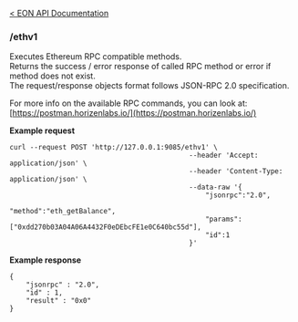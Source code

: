 [&lt; EON API Documentation](/doc/api/index.md) 
### /ethv1

Executes Ethereum RPC compatible methods.\
Returns the success / error response of called RPC method or error if method does not exist.\
The request/response objects format follows JSON-RPC 2.0 specification.

For more info on the available RPC commands, you can look at:\
[https://postman.horizenlabs.io/](https://postman.horizenlabs.io/)


**Example request**

    curl --request POST 'http://127.0.0.1:9085/ethv1' \
                                                --header 'Accept: application/json' \
                                                --header 'Content-Type: application/json' \
                                                --data-raw '{
                                                    "jsonrpc":"2.0",
                                                    "method":"eth_getBalance",
                                                    "params":["0xdd270b03A04A06A4432F0eDEbcFE1e0C640bc55d"],
                                                    "id":1
                                                }'  


**Example response**

    {
        "jsonrpc" : "2.0",
        "id" : 1,
        "result" : "0x0"
    }